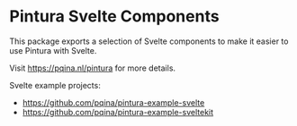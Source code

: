 # Pintura Svelte Components

This package exports a selection of Svelte components to make it easier to use Pintura with Svelte.

Visit https://pqina.nl/pintura for more details.

Svelte example projects:

-   https://github.com/pqina/pintura-example-svelte
-   https://github.com/pqina/pintura-example-sveltekit

